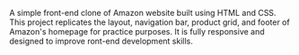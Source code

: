 A simple front-end clone of Amazon website built using HTML and CSS. This project replicates the layout, navigation bar, product grid, and footer of Amazon's homepage for practice purposes. It is fully responsive and designed to improve ront-end development skills.
